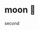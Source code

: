 # moon 🌙 
second
<img src="https://i.pinimg.com/736x/46/ce/56/46ce5685ffd3605122e6db5fe810ec10.jpg" alt="">
